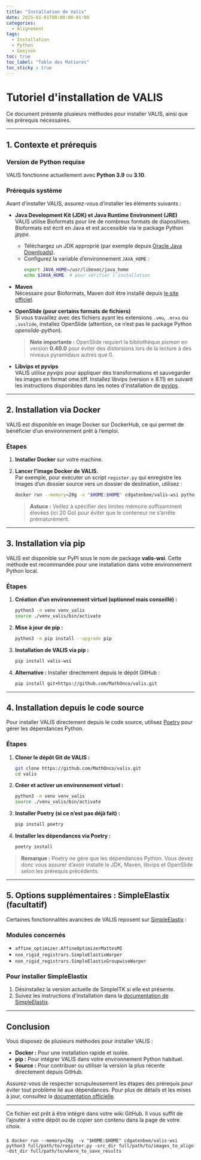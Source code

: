 ```yaml
---
title: "Installation de Valis"
date: 2025-01-01T00:00:00-01:00
categories:
  - Alignement
tags:
  - Installation
  - Python
  - Geojson
toc: true
toc_label: "Table des Matieres"
toc_sticky : true
---
```


# Tutoriel d'installation de VALIS

Ce document présente plusieurs méthodes pour installer VALIS, ainsi que les prérequis nécessaires.

---

## 1. Contexte et prérequis

### Version de Python requise
VALIS fonctionne actuellement avec **Python 3.9** ou **3.10**.

### Prérequis système
Avant d’installer VALIS, assurez-vous d’installer les éléments suivants :

- **Java Development Kit (JDK) et Java Runtime Environment (JRE)**  
  VALIS utilise Bioformats pour lire de nombreux formats de diapositives. Bioformats est écrit en Java et est accessible via le package Python *jpype*.
  - Téléchargez un JDK approprié (par exemple depuis [Oracle Java Downloads](https://www.oracle.com/java/technologies/javase-downloads.html)).
  - Configurez la variable d’environnement `JAVA_HOME` :
    ```bash
    export JAVA_HOME=/usr/libexec/java_home
    echo $JAVA_HOME  # pour vérifier l'installation
    ```

- **Maven**  
  Nécessaire pour Bioformats, Maven doit être installé depuis [le site officiel](https://maven.apache.org/index.html).

- **OpenSlide (pour certains formats de fichiers)**  
  Si vous travaillez avec des fichiers ayant les extensions `.vmu`, `.mrxs` ou `.svslide`, installez OpenSlide (attention, ce n’est pas le package Python *openslide-python*).  
  > **Note importante :** OpenSlide requiert la bibliothèque *pixman* en version **0.40.0** pour éviter des distorsions lors de la lecture à des niveaux pyramidaux autres que 0.

- **Libvips et pyvips**  
  VALIS utilise *pyvips* pour appliquer des transformations et sauvegarder les images en format ome.tiff. Installez libvips (version ≥ 8.11) en suivant les instructions disponibles dans les notes d'installation de [pyvips](https://github.com/libvips/pyvips).

---

## 2. Installation via Docker

VALIS est disponible en image Docker sur DockerHub, ce qui permet de bénéficier d’un environnement prêt à l’emploi.

### Étapes

1. **Installer Docker** sur votre machine.
2. **Lancer l'image Docker de VALIS.**  
   Par exemple, pour exécuter un script `register.py` qui enregistre les images d’un dossier source vers un dossier de destination, utilisez :

    ```bash
    docker run --memory=20g -v "$HOME:$HOME" cdgatenbee/valis-wsi python3 /full/path/to/register.py -src_dir /full/path/to/images_to_align -dst_dir /full/path/to/where_to_save_results
    ```

    > **Astuce :** Veillez à spécifier des limites mémoire suffisamment élevées (ici 20 Go) pour éviter que le conteneur ne s’arrête prématurément.

---

## 3. Installation via pip

VALIS est disponible sur PyPI sous le nom de package **valis-wsi**. Cette méthode est recommandée pour une installation dans votre environnement Python local.

### Étapes

1. **Création d’un environnement virtuel (optionnel mais conseillé) :**
    ```bash
    python3 -m venv venv_valis
    source ./venv_valis/bin/activate
    ```

2. **Mise à jour de pip :**
    ```bash
    python3 -m pip install --upgrade pip
    ```

3. **Installation de VALIS via pip :**
    ```bash
    pip install valis-wsi
    ```

4. **Alternative :** Installer directement depuis le dépôt GitHub :
    ```bash
    pip install git+https://github.com/MathOnco/valis.git
    ```

---

## 4. Installation depuis le code source

Pour installer VALIS directement depuis le code source, utilisez [Poetry](https://python-poetry.org/) pour gérer les dépendances Python.

### Étapes

1. **Cloner le dépôt Git de VALIS :**
    ```bash
    git clone https://github.com/MathOnco/valis.git
    cd valis
    ```

2. **Créer et activer un environnement virtuel :**
    ```bash
    python3 -m venv venv_valis
    source ./venv_valis/bin/activate
    ```

3. **Installer Poetry (si ce n’est pas déjà fait) :**
    ```bash
    pip install poetry
    ```

4. **Installer les dépendances via Poetry :**
    ```bash
    poetry install
    ```

> **Remarque :** Poetry ne gère que les dépendances Python. Vous devez donc vous assurer d’avoir installé le JDK, Maven, libvips et OpenSlide selon les prérequis précédents.

---

## 5. Options supplémentaires : SimpleElastix (facultatif)

Certaines fonctionnalités avancées de VALIS reposent sur [SimpleElastix](http://simpleelastix.github.io) :

### Modules concernés

- `affine_optimizer.AffineOptimizerMattesMI`
- `non_rigid_registrars.SimpleElastixWarper`
- `non_rigid_registrars.SimpleElastixGroupwiseWarper`

### Pour installer SimpleElastix

1. Désinstallez la version actuelle de SimpleITK si elle est présente.
2. Suivez les instructions d’installation dans la [documentation de SimpleElastix](https://simpleelastix.readthedocs.io).

---

## Conclusion

Vous disposez de plusieurs méthodes pour installer VALIS :

- **Docker :** Pour une installation rapide et isolée.
- **pip :** Pour intégrer VALIS dans votre environnement Python habituel.
- **Source :** Pour contribuer ou utiliser la version la plus récente directement depuis GitHub.

Assurez-vous de respecter scrupuleusement les étapes des prérequis pour éviter tout problème lié aux dépendances. Pour plus de détails et les mises à jour, consultez la [documentation officielle](https://valis.readthedocs.io/en/latest/installation.html).

---

Ce fichier est prêt à être intégré dans votre wiki GitHub. Il vous suffit de l’ajouter à votre dépôt ou de copier son contenu dans la page de votre choix.


###
```
$ docker run --memory=20g  -v "$HOME:$HOME" cdgatenbee/valis-wsi python3 full/path/to/register.py -src_dir full/path/to/images_to_align -dst_dir full/path/to/where_to_save_results
```
